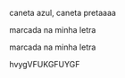 caneta azul, caneta pretaaaa

marcada na minha letra

<html>
<head>
marcada na minha letra

</head>

hvygVFUKGFUYGF